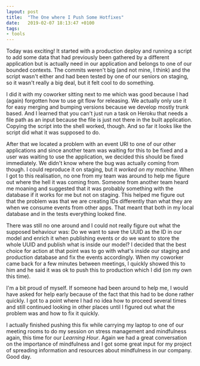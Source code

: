 ```yaml
---
layout: post
title:  "The One where I Push Some Hotfixes"
date:   2019-02-07 18:13:47 +0100
tags: 
- tools
---
```


Today was exciting! It started with a production deploy and running a script to add some data that had previously been gathered by a different application but is actually need in our application and belongs to one of our bounded contexts. The commits weren't big (and not mine, I think) and the script wasn't either and had been tested by one of our seniors on staging, so it wasn't really a big deal, but it felt cool to do something.

I did it with my coworker sitting next to me which was good because I had (again) forgotten how to use git flow for releasing. We actually only use it for easy merging and bumping versions because we develop mostly trunk based. And I learned that you can't just run a task on Heroku that needs a file path as an input because the file is just not there in the built application. Copying the script into the shell worked, though. And so far it looks like the script did what it was supposed to do.

After that we located a problem with an event URI to one of our other applications and since another team was waiting for this to be fixed and a user was waiting to use the application, we decided this should be fixed immediately. We didn't know where the bug was actually coming from though. I could reproduce it on staging, but it *worked on my machine*. When I got to this realisation, no one from my team was around to help me figure out where the hell it was coming from. Someone from another team heard me moaning and suggested that it was probably something with the database if it works for me but not on staging. This helped me figure out that the problem was that we are creating IDs differently than what they are when we consume events from other apps. That meant that both in my local database and in the tests everything looked fine.

There was still no one around and I could not really figure out what the supposed behaviour was: Do we want to save the UUID as the ID in our model and enrich it when publishing events or do we want to store the whole UUID and publish what is inside our model? I decided that the best choice for action at that point was to go with what's inside our staging and production database and fix the events accordingly. When my coworker came back for a few minutes between meetings, I quickly showed this to him and he said it was ok to push this to production which I did (on my own this time).

I'm a bit proud of myself. If someone had been around to help me, I would have asked for help early because of the fact that this had to be done rather quickly. I got to a point where I had no idea how to proceed several times and still continued looking in other places until I figured out what the problem was and how to fix it quickly.

I actually finished pushing this fix while carrying my laptop to one of our meeting rooms to do my session on stress management and mindfulness again, this time for our *Learning Hour*. Again we had a great conversation on the importance of mindfulness and I got some great input for my project of spreading information and resources about mindfulness in our company. Good day. 
